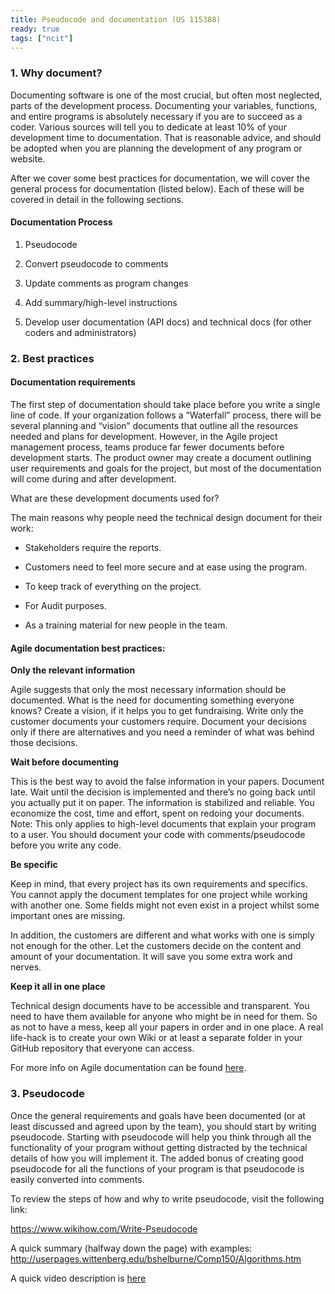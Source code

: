 ```yaml
---
title: Pseudocode and documentation (US 115388)
ready: true
tags: ["ncit"]
---
```



### 1. Why document?

Documenting software is one of the most crucial, but often most neglected, parts of the development process. Documenting your variables, functions, and entire programs is absolutely necessary if you are to succeed as a coder. Various sources will tell you to dedicate at least 10% of your development time to documentation. That is reasonable advice, and should be adopted when you are planning the development of any program or website.


After we cover some best practices for documentation, we will cover the general process for documentation (listed below).  Each of these will be covered in detail in the following sections.



#### Documentation Process

1. Pseudocode

2. Convert pseudocode to comments

3. Update comments as program changes

4. Add summary/high-level instructions

5. Develop user documentation (API docs) and technical docs (for other coders and administrators)


### 2. Best practices

#### Documentation requirements

The first step of documentation should take place before you write a single line of code. If your organization follows a “Waterfall” process, there will be several planning and “vision” documents that outline all the resources needed and plans for development. However, in the Agile project management process, teams produce far fewer documents before development starts. The product owner may create a document outlining user requirements and goals for the project, but most of the documentation will come during and after development. 

What are these development documents used for?

The main reasons why people need the technical design document for their work:

 - Stakeholders require the reports.

 - Customers need to feel more secure and at ease using the program.

 - To keep track of everything on the project.

 - For Audit purposes.

 - As a training material for new people in the team.


#### Agile documentation best practices:

**Only the relevant information**

Agile suggests that only the most necessary information should be documented.
What is the need for documenting something everyone knows? Create a vision, if it helps you to get fundraising. Write only the customer documents your customers require. Document your decisions only if there are alternatives and you need a reminder of what was behind those decisions.

**Wait before documenting**

This is the best way to avoid the false information in your papers. Document late. Wait until the decision is implemented and there’s no going back until you actually put it on paper. The information is stabilized and reliable. You economize the cost, time and effort, spent on redoing your documents. Note: This only applies to high-level documents that explain your program to a user. You should document your code with comments/pseudocode before you write any code.

**Be specific**

Keep in mind, that every project has its own requirements and specifics. You cannot apply the document templates for one project while working with another one. Some fields might not even exist in a project whilst some important ones are missing.

In addition, the customers are different and what works with one is simply not enough for the other. Let the customers decide on the content and amount of your documentation. It will save you some extra work and nerves.

**Keep it all in one place**

Technical design documents have to be accessible and transparent. You need to have them available for anyone who might be in need for them. So as not to have a mess, keep all your papers in order and in one place. A real life-hack is to create your own Wiki or at least a separate folder in your GitHub repository that everyone can access.


For more info on Agile documentation can be found [here](https://easternpeak.com/blog/agile-documentation/).

### 3. Pseudocode

Once the general requirements and goals have been documented (or at least discussed and agreed upon by the team), you should start by writing pseudocode. Starting with pseudocode will help you think through all the functionality of your program without getting distracted by the technical details of how you will implement it. The added bonus of creating good pseudocode for all the functions of your program is that pseudocode is easily converted into comments.


To review the steps of how and why to write pseudocode, visit the following link:

https://www.wikihow.com/Write-Pseudocode


A quick summary (halfway down the page) with examples: http://userpages.wittenberg.edu/bshelburne/Comp150/Algorithms.htm


A quick video description is [here](https://www.khanacademy.org/computing/computer-programming/programming/good-practices/p/lanning-with-pseudo-code)



